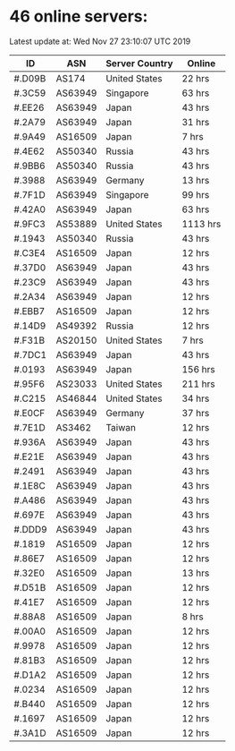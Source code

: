 # 46 online servers:

Latest update at: Wed Nov 27 23:10:07 UTC 2019

| ID | ASN | Server Country | Online |
| -- | --- | -------------- | ------ |
| #.D09B | AS174 | United States | 22 hrs |
| #.3C59 | AS63949 | Singapore | 63 hrs |
| #.EE26 | AS63949 | Japan | 43 hrs |
| #.2A79 | AS63949 | Japan | 31 hrs |
| #.9A49 | AS16509 | Japan | 7 hrs |
| #.4E62 | AS50340 | Russia | 43 hrs |
| #.9BB6 | AS50340 | Russia | 43 hrs |
| #.3988 | AS63949 | Germany | 13 hrs |
| #.7F1D | AS63949 | Singapore | 99 hrs |
| #.42A0 | AS63949 | Japan | 63 hrs |
| #.9FC3 | AS53889 | United States | 1113 hrs |
| #.1943 | AS50340 | Russia | 43 hrs |
| #.C3E4 | AS16509 | Japan | 12 hrs |
| #.37D0 | AS63949 | Japan | 43 hrs |
| #.23C9 | AS63949 | Japan | 43 hrs |
| #.2A34 | AS63949 | Japan | 12 hrs |
| #.EBB7 | AS16509 | Japan | 12 hrs |
| #.14D9 | AS49392 | Russia | 12 hrs |
| #.F31B | AS20150 | United States | 7 hrs |
| #.7DC1 | AS63949 | Japan | 43 hrs |
| #.0193 | AS63949 | Japan | 156 hrs |
| #.95F6 | AS23033 | United States | 211 hrs |
| #.C215 | AS46844 | United States | 34 hrs |
| #.E0CF | AS63949 | Germany | 37 hrs |
| #.7E1D | AS3462 | Taiwan | 12 hrs |
| #.936A | AS63949 | Japan | 43 hrs |
| #.E21E | AS63949 | Japan | 43 hrs |
| #.2491 | AS63949 | Japan | 43 hrs |
| #.1E8C | AS63949 | Japan | 43 hrs |
| #.A486 | AS63949 | Japan | 43 hrs |
| #.697E | AS63949 | Japan | 43 hrs |
| #.DDD9 | AS63949 | Japan | 43 hrs |
| #.1819 | AS16509 | Japan | 12 hrs |
| #.86E7 | AS16509 | Japan | 12 hrs |
| #.32E0 | AS16509 | Japan | 13 hrs |
| #.D51B | AS16509 | Japan | 12 hrs |
| #.41E7 | AS16509 | Japan | 12 hrs |
| #.88A8 | AS16509 | Japan | 8 hrs |
| #.00A0 | AS16509 | Japan | 12 hrs |
| #.9978 | AS16509 | Japan | 12 hrs |
| #.81B3 | AS16509 | Japan | 12 hrs |
| #.D1A2 | AS16509 | Japan | 12 hrs |
| #.0234 | AS16509 | Japan | 12 hrs |
| #.B440 | AS16509 | Japan | 12 hrs |
| #.1697 | AS16509 | Japan | 12 hrs |
| #.3A1D | AS16509 | Japan | 12 hrs |

